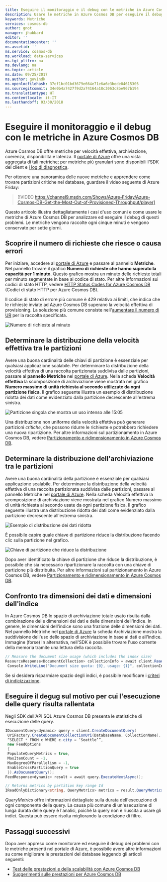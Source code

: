```yaml
---
title: Eseguire il monitoraggio e il debug con le metriche in Azure Cosmos DB | Microsoft Docs
description: Usare le metriche in Azure Cosmos DB per eseguire il debug di problemi comuni e monitorare il database.
keywords: Metriche
services: cosmos-db
author: gnot
manager: jhubbard
editor: ''
documentationcenter: ''
ms.assetid: ''
ms.service: cosmos-db
ms.workload: data-services
ms.tgt_pltfrm: na
ms.devlang: na
ms.topic: article
ms.date: 09/25/2017
ms.author: govindk
ms.openlocfilehash: 37ef1bc01bd3679e664e71e6a6e3bede84615305
ms.sourcegitcommit: 34e0b4a7427f9d2a74164a18c3063c8be967b194
ms.translationtype: HT
ms.contentlocale: it-IT
ms.lasthandoff: 03/30/2018
---
```

# <a name="monitoring-and-debugging-with-metrics-in-azure-cosmos-db"></a>Eseguire il monitoraggio e il debug con le metriche in Azure Cosmos DB

Azure Cosmos DB offre metriche per velocità effettiva, archiviazione, coerenza, disponibilità e latenza. Il [portale di Azure](https://portal.azure.com) offre una vista aggregata di tali metriche; per metriche più granulari sono disponibili l'SDK del client e [i log di diagnostica](./logging.md).

Per ottenere una panoramica delle nuove metriche e apprendere come trovare partizioni critiche nel database, guardare il video seguente di Azure Friday:

> [!VIDEO https://channel9.msdn.com/Shows/Azure-Friday/Azure-Cosmos-DB-Get-the-Most-Out-of-Provisioned-Throughput/player]
> 

Questo articolo illustra dettagliatamente i casi d'uso comuni e come usare le metriche di Azure Cosmos DB per analizzare ed eseguire il debug di questi problemi. Le metriche vengono raccolte ogni cinque minuti e vengono conservate per sette giorni.

## <a name="understanding-how-many-requests-are-succeeding-or-causing-errors"></a>Scoprire il numero di richieste che riesce o causa errori

Per iniziare, accedere al [portale di Azure](https://portal.azure.com) e passare al pannello **Metriche**. Nel pannello trovare il grafico **Numero di richieste che hanno superato la capacità per 1 minuto**. Questo grafico mostra un minuto delle richieste totali per minuto segmentate in base al codice di stato. Per altre informazioni sui codici di stato HTTP, vedere [HTTP Status Codes for Azure Cosmos DB](https://docs.microsoft.com/rest/api/cosmos-db/http-status-codes-for-cosmosdb) (Codici di stato HTTP per Azure Cosmos DB).

Il codice di stato di errore più comune è 429 relativo ai limiti, che indica che le richieste inviate ad Azure Cosmos DB superano la velocità effettiva di provisioning. La soluzione più comune consiste nell'[aumentare il numero di UR](./set-throughput.md) per la raccolta specificata.

![Numero di richieste al minuto](media/use-metrics/metrics-12.png)

## <a name="determining-the-throughput-distribution-across-partitions"></a>Determinare la distribuzione della velocità effettiva tra le partizioni

Avere una buona cardinalità delle chiavi di partizione è essenziale per qualsiasi applicazione scalabile. Per determinare la distribuzione della velocità effettiva di una raccolta partizionata suddivisa dalle partizioni, passare al **pannello Metriche** nel [portale di Azure](https://portal.azure.com). Nella scheda **Velocità effettiva** la scomposizione di archiviazione viene mostrata nel grafico **Numero massimo di unità richiesta al secondo utilizzate da ogni partizione fisica**. Il grafico seguente illustra un esempio di distribuzione ridotta dei dati come evidenziato dalla partizione decrescente all'estrema sinistra. 

![Partizione singola che mostra un uso intenso alle 15:05](media/use-metrics/metrics-17.png)

Una distribuzione non uniforme della velocità effettiva può generare partizioni *critiche*, che possono ridurre le richieste e potrebbero richiedere una nuova ripartizione. Per altre informazioni sul partizionamento in Azure Cosmos DB, vedere [Partizionamento e ridimensionamento in Azure Cosmos DB](./partition-data.md).

## <a name="determining-the-storage-distribution-across-partitions"></a>Determinare la distribuzione dell'archiviazione tra le partizioni

Avere una buona cardinalità della partizione è essenziale per qualsiasi applicazione scalabile. Per determinare la distribuzione della velocità effettiva di una raccolta partizionata suddivisa dalle partizioni, passare al pannello Metriche nel [portale di Azure](https://portal.azure.com). Nella scheda Velocità effettiva la scomposizione di archiviazione viene mostrata nel grafico Numero massimo di unità richiesta al secondo usate da ogni partizione fisica. Il grafico seguente illustra una distribuzione ridotta dei dati come evidenziato dalla partizione decrescente all'estrema sinistra. 

![Esempio di distribuzione dei dati ridotta](media/use-metrics/metrics-07.png)

È possibile capire quale chiave di partizione riduce la distribuzione facendo clic sulla partizione nel grafico. 

![Chiave di partizione che riduce la distribuzione](media/use-metrics/metrics-05.png)

Dopo aver identificato la chiave di partizione che riduce la distribuzione, è possibile che sia necessario ripartizionare la raccolta con una chiave di partizione più distribuita. Per altre informazioni sul partizionamento in Azure Cosmos DB, vedere [Partizionamento e ridimensionamento in Azure Cosmos DB](./partition-data.md).

## <a name="comparing-data-size-against-index-size"></a>Confronto tra dimensioni dei dati e dimensioni dell'indice

In Azure Cosmos DB lo spazio di archiviazione totale usato risulta dalla combinazione delle dimensioni dei dati e delle dimensioni dell'indice. In genere, le dimensioni dell'indice sono una frazione delle dimensioni dei dati. Nel pannello Metriche nel [portale di Azure](https://portal.azure.com) la scheda Archiviazione mostra la suddivisione dell'uso dello spazio di archiviazione in base ai dati e all'indice. Immagine (forse) In alternativa, nell'SDK è possibile trovare l'uso corrente della memoria tramite una lettura della raccolta.
```csharp
// Measure the document size usage (which includes the index size)  
ResourceResponse<DocumentCollection> collectionInfo = await client.ReadDocumentCollectionAsync(UriFactory.CreateDocumentCollectionUri("db", "coll")); 
 Console.WriteLine("Document size quota: {0}, usage: {1}", collectionInfo.DocumentQuota, collectionInfo.DocumentUsage);
``` 
Se si desidera risparmiare spazio degli indici, è possibile modificare i [criteri di indicizzazione](./indexing-policies.md).

## <a name="debugging-why-queries-are-running-slow"></a>Eseguire il degug sul motivo per cui l'esecuzione delle query risulta rallentata

Negli SDK dell'API SQL Azure Cosmos DB presenta le statistiche di esecuzione delle query. 

```csharp
IDocumentQuery<dynamic> query = client.CreateDocumentQuery(
 UriFactory.CreateDocumentCollectionUri(DatabaseName, CollectionName), 
 “SELECT * FROM c WHERE c.city = ‘Seattle’”, 
 new FeedOptions 
 { 
 PopulateQueryMetrics = true, 
 MaxItemCount = -1, 
 MaxDegreeOfParallelism = -1, 
 EnableCrossPartitionQuery = true 
 }).AsDocumentQuery();
FeedResponse<dynamic> result = await query.ExecuteNextAsync();

// Returns metrics by partition key range Id 
IReadOnlyDictionary<string, QueryMetrics> metrics = result.QueryMetrics;
```

*QueryMetrics* offre informazioni dettagliate sulla durata dell'esecuzione di ogni componente della query. La causa più comune di un'esecuzione di lunga durata delle query è l'analisi, poiché la query non è riuscita a usare gli indici. Questa può essere risolta migliorando la condizione di filtro.

## <a name="next-steps"></a>Passaggi successivi

Dopo aver appreso come monitorare ed eseguire il debug dei problemi con le metriche presenti nel portale di Azure, è possibile avere altre informazioni su come migliorare le prestazioni del database leggendo gli articoli seguenti:

* [Test delle prestazioni e della scalabilità con Azure Cosmos DB](performance-testing.md)
* [Suggerimenti sulle prestazioni per Azure Cosmos DB](performance-tips.md)
